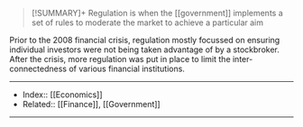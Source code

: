 > [!SUMMARY]+
> Regulation is when the [[government]] implements a set of rules to moderate the market to achieve a particular aim

Prior to the 2008 financial crisis, regulation mostly focussed on ensuring individual investors were not being taken advantage of by a stockbroker. After the crisis, more regulation was put in place to limit the inter-connectedness of various financial institutions.

---
- Index:: [[Economics]]
- Related:: [[Finance]], [[Government]]
---